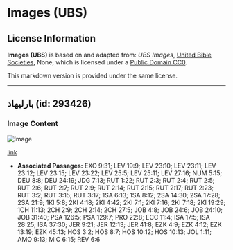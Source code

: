 # Images (UBS)

## License Information

**Images (UBS)** is based on and adapted from: _UBS Images_, [United Bible Societies](https://unitedbiblesocieties.org/), None, which is licensed under a [Public Domain CC0](https://creativecommons.org/public-domain/cc0/).

This markdown version is provided under the same license.



--------------------------------

## بارليهاد (id: 293426)

### Image Content

![Image](https://cdn.aquifer.bible/aquifer-content/resources/Media/WEB-0055_barleyhead.jpg)

[link](https://cdn.aquifer.bible/aquifer-content/resources/Media/WEB-0055_barleyhead.jpg)

* **Associated Passages:** EXO 9:31; LEV 19:9; LEV 23:10; LEV 23:11; LEV 23:12; LEV 23:15; LEV 23:22; LEV 25:5; LEV 25:11; LEV 27:16; NUM 5:15; DEU 8:8; DEU 24:19; JDG 7:13; RUT 1:22; RUT 2:3; RUT 2:4; RUT 2:5; RUT 2:6; RUT 2:7; RUT 2:9; RUT 2:14; RUT 2:15; RUT 2:17; RUT 2:23; RUT 3:2; RUT 3:15; RUT 3:17; 1SA 6:13; 1SA 8:12; 2SA 14:30; 2SA 17:28; 2SA 21:9; 1KI 5:8; 2KI 4:18; 2KI 4:42; 2KI 7:1; 2KI 7:16; 2KI 7:18; 2KI 19:29; 1CH 11:13; 2CH 2:9; 2CH 2:14; 2CH 27:5; JOB 4:8; JOB 24:6; JOB 24:10; JOB 31:40; PSA 126:5; PSA 129:7; PRO 22:8; ECC 11:4; ISA 17:5; ISA 28:25; ISA 37:30; JER 9:21; JER 12:13; JER 41:8; EZK 4:9; EZK 4:12; EZK 13:19; EZK 45:13; HOS 3:2; HOS 8:7; HOS 10:12; HOS 10:13; JOL 1:11; AMO 9:13; MIC 6:15; REV 6:6

